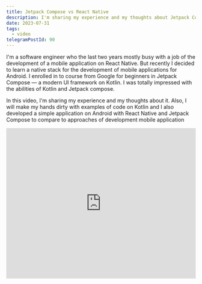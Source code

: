 ```yaml
---
title: Jetpack Compose vs React Native
description: I'm sharing my experience and my thoughts about Jetpack Compose and React Native. Also, I will make my hands dirty with examples of code on Kotlin and I also developed a simple application on Android with React Native and Jetpack Compose to compare to approaches of development mobile application
date: 2023-07-31
tags:
  - video
telegramPostId: 90
---
```

I'm a software engineer who the last two years mostly busy with a job of the development of a mobile application on React Native. But recently I decided to learn a native stack for the development of mobile applications for Android. I enrolled in to course from Google for beginners in Jetpack Compose — a modern UI framework on Kotlin. I was totally impressed with the abilities of Kotlin and Jetpack compose.

In this video, I'm sharing my experience and my thoughts about it. Also, I will make my hands dirty with examples of code on Kotlin and I also developed a simple application on Android with React Native and Jetpack Compose to compare to approaches of development mobile application

<iframe src="https://www.youtube.com/embed/vPTRcm-PfAg" style="border:0px #ffffff none;" scrolling="no" width="100%" height="400px" allowfullscreen></iframe>
